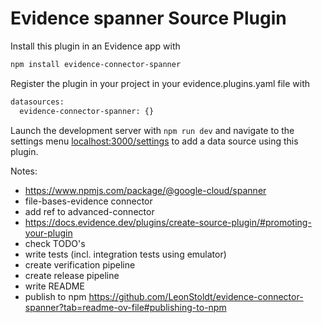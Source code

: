 # Evidence spanner Source Plugin

Install this plugin in an Evidence app with
```bash
npm install evidence-connector-spanner
```

Register the plugin in your project in your evidence.plugins.yaml file with
```bash
datasources:
  evidence-connector-spanner: {}
```

Launch the development server with `npm run dev` and navigate to the settings menu [localhost:3000/settings](http://localhost:3000/settings) to add a data source using this plugin.

Notes:
- https://www.npmjs.com/package/@google-cloud/spanner
- file-bases-evidence connector
- add ref to advanced-connector
- https://docs.evidence.dev/plugins/create-source-plugin/#promoting-your-plugin
- check TODO's
- write tests (incl. integration tests using emulator)
- create verification pipeline
- create release pipeline
- write README
- publish to npm https://github.com/LeonStoldt/evidence-connector-spanner?tab=readme-ov-file#publishing-to-npm
